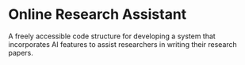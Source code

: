 # Online Research Assistant
 A freely accessible code structure for developing a system that incorporates AI features to assist researchers in writing their research papers.
